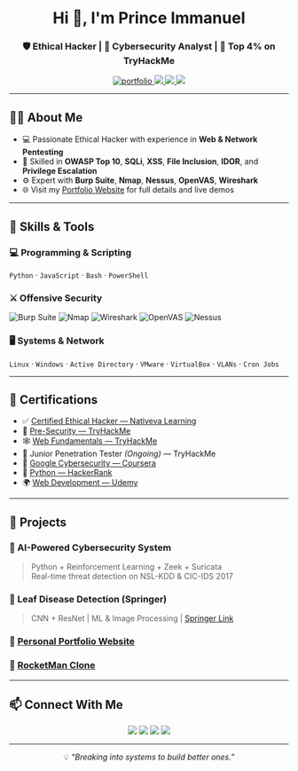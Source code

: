 <h1 align="center">Hi 👋, I'm Prince Immanuel </h1>
<h3 align="center">🛡️ Ethical Hacker | 🧠 Cybersecurity Analyst | 🥷 Top 4% on TryHackMe</h3>

<p align="center">
  <a href="https://cyberwithprince.netlify.app/" target="_blank">
    <img src="https://img.shields.io/badge/Portfolio-Visit-brightgreen?style=flat-square&logo=netlify" alt="portfolio"/>
  </a>
  <a href="https://tryhackme.com/r/p/0xPr1nce" target="_blank">
    <img src="https://img.shields.io/badge/TryHackMe-Top_4%25-critical?style=flat-square&logo=tryhackme&logoColor=red"/>
  </a>
  <a href="https://www.linkedin.com/in/princeimmanue/" target="_blank">
    <img src="https://img.shields.io/badge/LinkedIn-Connect-blue?style=flat-square&logo=linkedin"/>
  </a>
  <a href="https://github.com/0xPr1nce" target="_blank">
    <img src="https://img.shields.io/badge/GitHub-Follow-black?style=flat-square&logo=github"/>
  </a>
</p>

---

## 🧑‍💻 About Me
- 💻 Passionate Ethical Hacker with experience in **Web & Network Pentesting**
- 🚨 Skilled in **OWASP Top 10**, **SQLi**, **XSS**, **File Inclusion**, **IDOR**, and **Privilege Escalation**
- ⚙️ Expert with **Burp Suite**, **Nmap**, **Nessus**, **OpenVAS**, **Wireshark**
- 🌐 Visit my [Portfolio Website](https://cyberwith.netlify.app) for full details and live demos

---

## 🔧 Skills & Tools

### 💻 Programming & Scripting
`Python` · `JavaScript` · `Bash` · `PowerShell`

### ⚔️ Offensive Security
![Burp Suite](https://img.shields.io/badge/Burp_Suite-orange?style=flat&logo=burpsuite&logoColor=white)
![Nmap](https://img.shields.io/badge/Nmap-blue?style=flat)
![Wireshark](https://img.shields.io/badge/Wireshark-1679A7?style=flat&logo=wireshark&logoColor=white)
![OpenVAS](https://img.shields.io/badge/OpenVAS-darkgreen?style=flat)
![Nessus](https://img.shields.io/badge/Nessus-blue?style=flat)

### 🖥️ Systems & Network
`Linux` · `Windows` · `Active Directory` · `VMware` · `VirtualBox` · `VLANs` · `Cron Jobs`

---

## 📜 Certifications

- ✅ [Certified Ethical Hacker — Nativeva Learning](https://drive.google.com/file/d/1QZeTAT3ajwzW0MMqPirPhnOV5h63psI7/view?usp=sharing)
- 🧱 [Pre-Security — TryHackMe](https://tryhackme-certificates.s3-eu-west-1.amazonaws.com/THM-POEK3W3CPL.pdf)
- 🕸️ [Web Fundamentals — TryHackMe](https://tryhackme-certificates.s3-eu-west-1.amazonaws.com/THM-7GTSPE8HB8.pdf)
- 🎯 Junior Penetration Tester *(Ongoing)* — TryHackMe
- 🧠 [Google Cybersecurity — Coursera](https://www.coursera.org/account/accomplishments/verify/UNT7Y9WDFSPC)
- 🐍 [Python — HackerRank](https://www.hackerrank.com/certificates/0e4523bc4b9b)
- 🌍 [Web Development — Udemy](https://www.udemy.com/certificate/UC-84ce5fa7-6684-426c-8342-0dba601ea73f/)

---

## 🚀 Projects

### 🧠 AI-Powered Cybersecurity System
> Python + Reinforcement Learning + Zeek + Suricata  
> Real-time threat detection on NSL-KDD & CIC-IDS 2017

### 📄 Leaf Disease Detection (Springer)
> CNN + ResNet | ML & Image Processing | [Springer Link](https://link.springer.com/chapter/10.1007/978-3-031-69197-3_8)

### 💼 [Personal Portfolio Website](https://github.com/princeimmanue/portfolio-website)  
### 🚀 [RocketMan Clone](https://github.com/princeimmanue/rocketman-clone)

---

## 📫 Connect With Me

<p align="center">
  <a href="https://www.linkedin.com/in/princeimmanue/"><img src="https://img.shields.io/badge/LinkedIn-Profile-blue?style=for-the-badge&logo=linkedin"></a>
  <a href="https://tryhackme.com/r/p/0xPr1nce"><img src="https://img.shields.io/badge/TryHackMe-Profile-red?style=for-the-badge&logo=tryhackme"></a>
  <a href="https://github.com/0xPr1nce"><img src="https://img.shields.io/badge/GitHub-0xPr1nce-black?style=for-the-badge&logo=github"></a>
  <a href="https://cyberwithprince.netlify.app/"><img src="https://img.shields.io/badge/Website-Portfolio-brightgreen?style=for-the-badge&logo=netlify"></a>
</p>

---

<p align="center">
  💡 <i>“Breaking into systems to build better ones.”</i>
</p>
